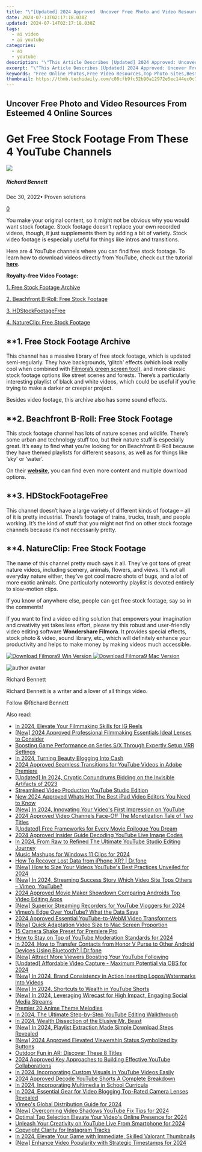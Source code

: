 ```yaml
---
title: "\"[Updated] 2024 Approved  Uncover Free Photo and Video Resources From Esteemed 4 Online Sources\""
date: 2024-07-13T02:17:18.030Z
updated: 2024-07-14T02:17:18.030Z
tags:
  - ai video
  - ai youtube
categories:
  - ai
  - youtube
description: "\"This Article Describes [Updated] 2024 Approved: Uncover Free Photo and Video Resources From Esteemed 4 Online Sources\""
excerpt: "\"This Article Describes [Updated] 2024 Approved: Uncover Free Photo and Video Resources From Esteemed 4 Online Sources\""
keywords: "Free Online Photos,Free Video Resources,Top Photo Sites,Best Video Sources,Uncover Free Pics,Expert Video Share,Esteemed Image Hubs"
thumbnail: https://thmb.techidaily.com/c08cfb9fc52b90a12972e5ec144ec0c7f63bc215d0f41358268b867a2994d1b8.jpg
---
```


## Uncover Free Photo and Video Resources From Esteemed 4 Online Sources

# Get Free Stock Footage From These 4 YouTube Channels

![](https://images.wondershare.com/filmora/article-images/richard-bennett.jpg)

##### Richard Bennett

 Dec 30, 2022• Proven solutions

[0](#commentsBoxSeoTemplate)

You make your original content, so it might not be obvious why you would want stock footage. Stock footage doesn’t replace your own recorded videos, though, it just supplements them by adding a bit of variety. Stock video footage is especially useful for things like intros and transitions.

Here are 4 YouTube channels where you can find free stock footage. To learn how to download videos directly from YouTube, check out the tutorial **[here](https://tools.techidaily.com/wondershare/filmora/download/)**.

**Royalty-free Video Footage:**

[1\. Free Stock Footage Archive](#freestockfootage)

[2\. Beachfront B-Roll: Free Stock Footage](#beachfront)

[3\. HDStockFootageFree](#hdstock)

[4\. NatureClip: Free Stock Footage](#natureclip)

## **1\. Free Stock Footage Archive

This channel has a massive library of free stock footage, which is updated semi-regularly. They have backgrounds, ‘glitch’ effects (which look really cool when combined with [Filmora’s green screen tool](https://tools.techidaily.com/wondershare/filmora/download/)), and more classic stock footage options like street scenes and forests. There’s a particularly interesting playlist of black and white videos, which could be useful if you’re trying to make a darker or creepier project.

Besides video footage, this archive also has some sound effects.

## **2\. Beachfront B-Roll: Free Stock Footage

This stock footage channel has lots of nature scenes and wildlife. There’s some urban and technology stuff too, but their nature stuff is especially great. It’s easy to find what you’re looking for on Beachfront B-Roll because they have themed playlists for different seasons, as well as for things like ‘sky’ or ‘water’.

On their **[website](http://www.beachfrontbroll.com/)**, you can find even more content and multiple download options.

## **3\. HDStockFootageFree

This channel doesn’t have a large variety of different kinds of footage – all of it is pretty industrial. There’s footage of trains, trucks, trash, and people working. It’s the kind of stuff that you might not find on other stock footage channels because it’s not necessarily pretty.

## **4\. NatureClip: Free Stock Footage

The name of this channel pretty much says it all. They’ve got tons of great nature videos, including scenery, animals, flowers, and views. It’s not all everyday nature either, they’ve got cool macro shots of bugs, and a lot of more exotic animals. One particularly noteworthy playlist is devoted entirely to slow-motion clips.

If you know of anywhere else, people can get free stock footage, say so in the comments!

If you want to find a video editing solution that empowers your imagination and creativity yet takes less effort, please try this robust and user-friendly video editing software **Wondershare Filmora**. It provides special effects, stock photo & video, sound library, etc., which will definitely enhance your productivity and helps to make money by making videos much accessible.

[![Download Filmora9 Win Version](https://images.wondershare.com/filmora/guide/download-btn-win.jpg) ](https://tools.techidaily.com/wondershare/filmora/download/) [![Download Filmora9 Mac Version](https://images.wondershare.com/filmora/guide/download-btn-mac.jpg) ](https://download.wondershare.com/filmora9-mac%5Ffull718.zip)

![author avatar](https://images.wondershare.com/filmora/article-images/richard-bennett.jpg)

Richard Bennett

Richard Bennett is a writer and a lover of all things video.

Follow @Richard Bennett


<ins class="adsbygoogle"
     style="display:block"
     data-ad-format="autorelaxed"
     data-ad-client="ca-pub-7571918770474297"
     data-ad-slot="1223367746"></ins>



<ins class="adsbygoogle"
     style="display:block"
     data-ad-client="ca-pub-7571918770474297"
     data-ad-slot="8358498916"
     data-ad-format="auto"
     data-full-width-responsive="true"></ins>



<span class="atpl-alsoreadstyle">Also read:</span>
<div><ul>
<li><a href="https://instagram-video-recordings.techidaily.com/in-2024-elevate-your-filmmaking-skills-for-ig-reels/"><u>In 2024, Elevate Your Filmmaking Skills for IG Reels</u></a></li>
<li><a href="https://youtube-data.techidaily.com/024-approved-professional-filmmaking-essentials-ideal-lenses-to-consider/"><u>[New] 2024 Approved  Professional Filmmaking Essentials  Ideal Lenses to Consider</u></a></li>
<li><a href="https://games-able.techidaily.com/boosting-game-performance-on-series-sx-through-expertly-setup-vrr-settings/"><u>Boosting Game Performance on Series S/X Through Expertly Setup VRR Settings</u></a></li>
<li><a href="https://youtube-data.techidaily.com/24-turning-beauty-blogging-into-cash/"><u>In 2024, Turning Beauty Blogging Into Cash</u></a></li>
<li><a href="https://youtube-data.techidaily.com/approved-seamless-transitions-for-youtube-videos-in-adobe-premiere/"><u>2024 Approved  Seamless Transitions for YouTube Videos in Adobe Premiere</u></a></li>
<li><a href="https://facebook-video-recording.techidaily.com/updated-in-2024-cryptic-conundrums-bidding-on-the-invisible-artifacts-of-2023/"><u>[Updated] In 2024, Cryptic Conundrums  Bidding on the Invisible Artifacts of 2023</u></a></li>
<li><a href="https://youtube-video-recordings.techidaily.com/streamlined-video-production-youtube-studio-edition/"><u>Streamlined Video Production  YouTube Studio Edition</u></a></li>
<li><a href="https://video-creation-software.techidaily.com/new-2024-approved-whats-hot-the-best-ipad-video-editors-you-need-to-know/"><u>New 2024 Approved Whats Hot The Best iPad Video Editors You Need to Know</u></a></li>
<li><a href="https://youtube-data.techidaily.com/n-2024-innovating-your-videos-first-impression-on-youtube/"><u>[New] In 2024, Innovating Your Video's First Impression on YouTube</u></a></li>
<li><a href="https://youtube-data.techidaily.com/approved-video-channels-face-off-the-monetization-tale-of-two-titles/"><u>2024 Approved  Video Channels Face-Off  The Monetization Tale of Two Titles</u></a></li>
<li><a href="https://vp-tips.techidaily.com/updated-free-frameworks-for-every-movie-epilogue-you-dream/"><u>[Updated] Free Frameworks for Every Movie Epilogue You Dream</u></a></li>
<li><a href="https://youtube-data.techidaily.com/approved-insider-guide-decoding-youtube-live-image-codes/"><u>2024 Approved  Insider Guide  Decoding YouTube Live Image Codes</u></a></li>
<li><a href="https://youtube-data.techidaily.com/24-from-raw-to-refined-the-ultimate-youtube-studio-editing-journey/"><u>In 2024, From Raw to Refined  The Ultimate YouTube Studio Editing Journey</u></a></li>
<li><a href="https://extra-approaches.techidaily.com/music-mashups-for-windows-11-clips-for-2024/"><u>Music Mashups for Windows 11 Clips for 2024</u></a></li>
<li><a href="https://blog-min.techidaily.com/how-to-recover-lost-data-from-iphone-xr-drfone-by-drfone-ios-data-recovery-ios-data-recovery/"><u>How To Recover Lost Data from iPhone XR? | Dr.fone</u></a></li>
<li><a href="https://youtube-data.techidaily.com/ow-to-size-your-videos-youtubes-best-practices-unveiled-for-2024/"><u>[New] How to Size Your Videos  YouTube's Best Practices Unveiled for 2024</u></a></li>
<li><a href="https://youtube-data.techidaily.com/n-2024-streaming-success-story-which-video-site-tops-others-vimeo-youtube/"><u>[New] In 2024, Streaming Success Story  Which Video Site Tops Others – Vimeo, YouTube?</u></a></li>
<li><a href="https://video-ai-editor.techidaily.com/2024-approved-movie-maker-showdown-comparing-androids-top-video-editing-apps/"><u>2024 Approved Movie Maker Showdown Comparing Androids Top Video Editing Apps</u></a></li>
<li><a href="https://youtube-data.techidaily.com/uperior-streaming-recorders-for-youtube-vloggers-for-2024/"><u>[New] Superior Streaming Recorders for YouTube Vloggers for 2024</u></a></li>
<li><a href="https://youtube-data.techidaily.com/s-edge-over-youtube-what-the-data-says/"><u>Vimeo’s Edge Over YouTube? What the Data Says</u></a></li>
<li><a href="https://youtube-data.techidaily.com/approved-essential-youtube-to-webm-video-transformers/"><u>2024 Approved  Essential YouTube-to-WebM Video Transformers</u></a></li>
<li><a href="https://youtube-help.techidaily.com/new-quick-adaptation-video-size-to-mac-screen-proportion/"><u>[New] Quick Adaptation  Video Size to Mac Screen Proportion</u></a></li>
<li><a href="https://ai-video-editing.techidaily.com/15-camera-shake-preset-for-premiere-pro/"><u>15 Camera Shake Preset for Premiere Pro</u></a></li>
<li><a href="https://youtube-data.techidaily.com/o-stay-on-top-of-youtube-moderation-standards-for-2024/"><u>How to Stay on Top of YouTube Moderation Standards for 2024</u></a></li>
<li><a href="https://android-transfer.techidaily.com/in-2024-how-to-transfer-contacts-from-honor-v-purse-to-other-android-devices-using-bluetooth-drfone-by-drfone-transfer-from-android-transfer-from-android/"><u>In 2024, How to Transfer Contacts from Honor V Purse to Other Android Devices Using Bluetooth? | Dr.fone</u></a></li>
<li><a href="https://youtube-videos.techidaily.com/new-attract-more-viewers-boosting-your-youtube-following/"><u>[New] Attract More Viewers  Boosting Your YouTube Following</u></a></li>
<li><a href="https://screen-mirroring-recording.techidaily.com/updated-affordable-video-capture-maximum-potential-via-obs-for-2024/"><u>[Updated] Affordable Video Capture - Maximum Potential via OBS for 2024</u></a></li>
<li><a href="https://youtube-data.techidaily.com/n-2024-brand-consistency-in-action-inserting-logoswatermarks-into-videos/"><u>[New] In 2024, Brand Consistency in Action  Inserting Logos/Watermarks Into Videos</u></a></li>
<li><a href="https://youtube-data.techidaily.com/n-2024-shortcuts-to-wealth-in-youtube-shorts/"><u>[New] In 2024, Shortcuts to Wealth in YouTube Shorts</u></a></li>
<li><a href="https://facebook-clips.techidaily.com/new-in-2024-leveraging-wirecast-for-high-impact-engaging-social-media-streams/"><u>[New] In 2024, Leveraging Wirecast for High Impact, Engaging Social Media Streams</u></a></li>
<li><a href="https://extra-information.techidaily.com/premier-20-anime-theme-melodies/"><u>Premier 20 Anime Theme Melodies</u></a></li>
<li><a href="https://youtube-help.techidaily.com/in-2024-the-ultimate-step-by-step-youtube-editing-walkthrough/"><u>In 2024, The Ultimate Step-by-Step YouTube Editing Walkthrough</u></a></li>
<li><a href="https://youtube-docs.techidaily.com/24-wealth-dissection-of-the-elusive-mr-beast/"><u>In 2024, Wealth Dissection of the Elusive Mr. Beast</u></a></li>
<li><a href="https://youtube-data.techidaily.com/n-2024-playlist-extraction-made-simple-download-steps-revealed/"><u>[New] In 2024, Playlist Extraction Made Simple  Download Steps Revealed</u></a></li>
<li><a href="https://youtube-data.techidaily.com/024-approved-elevated-viewership-status-symbolized-by-buttons/"><u>[New] 2024 Approved  Elevated Viewership Status Symbolized by Buttons</u></a></li>
<li><a href="https://games-able.techidaily.com/outdoor-fun-in-ar-discover-these-8-titles/"><u>Outdoor Fun in AR: Discover These 8 Titles</u></a></li>
<li><a href="https://youtube-data.techidaily.com/approved-key-approaches-to-building-effective-youtube-collaborations/"><u>2024 Approved  Key Approaches to Building Effective YouTube Collaborations</u></a></li>
<li><a href="https://youtube-data.techidaily.com/24-incorporating-custom-visuals-in-youtube-videos-easily/"><u>In 2024, Incorporating Custom Visuals in YouTube Videos Easily</u></a></li>
<li><a href="https://youtube-data.techidaily.com/approved-decode-youtube-shorts-a-complete-breakdown/"><u>2024 Approved  Decode YouTube Shorts  A Complete Breakdown</u></a></li>
<li><a href="https://some-techniques.techidaily.com/in-2024-incorporating-multimedia-in-school-curricula/"><u>In 2024, Incorporating Multimedia in School Curricula</u></a></li>
<li><a href="https://youtube-data.techidaily.com/24-essential-gear-for-video-blogging-top-rated-camera-lenses-revealed/"><u>In 2024, Essential Gear for Video Blogging  Top-Rated Camera Lenses Revealed</u></a></li>
<li><a href="https://vimeo-videos.techidaily.com/vimeos-global-distribution-guide-for-2024/"><u>Vimeo's Global Distribution Guide for 2024</u></a></li>
<li><a href="https://youtube-data.techidaily.com/vercoming-video-shadows-youtube-fix-tips-for-2024/"><u>[New] Overcoming Video Shadows  YouTube Fix Tips for 2024</u></a></li>
<li><a href="https://youtube-data.techidaily.com/al-tag-selection-elevate-your-videos-online-presence-for-2024/"><u>Optimal Tag Selection  Elevate Your Video's Online Presence for 2024</u></a></li>
<li><a href="https://some-guidance.techidaily.com/unleash-your-creativity-on-youtube-live-from-smartphone-for-2024/"><u>Unleash Your Creativity on YouTube Live From Smartphone for 2024</u></a></li>
<li><a href="https://instagram-clips.techidaily.com/copyright-clarity-for-instagram-tracks/"><u>Copyright Clarity for Instagram Tracks</u></a></li>
<li><a href="https://youtube-data.techidaily.com/24-elevate-your-game-with-immediate-skilled-valorant-thumbnails/"><u>In 2024, Elevate Your Game with Immediate, Skilled Valorant Thumbnails</u></a></li>
<li><a href="https://youtube-data.techidaily.com/nhance-video-popularity-with-strategic-timestamps-for-2024/"><u>[New] Enhance Video Popularity with Strategic Timestamps for 2024</u></a></li>
</ul></div>
